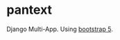 # pantext
Django Multi-App.
Using [bootstrap 5](https://mdbootstrap.com/docs/standard/getting-started/installation/).
